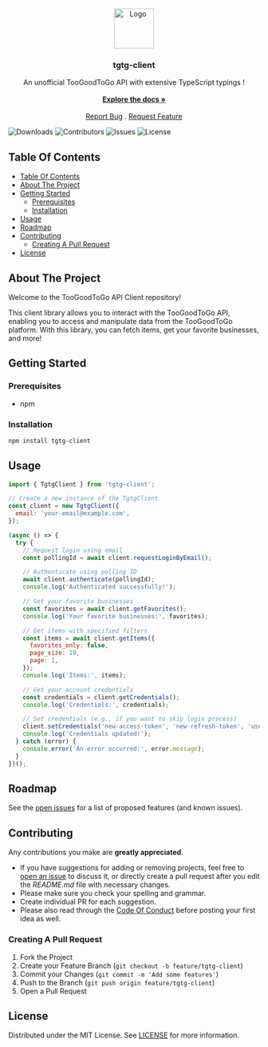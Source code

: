 <br/>
<p align="center">
  <a href="https://github.com/bengeois/tgtg-client">
    <img src="https://upload.wikimedia.org/wikipedia/commons/thumb/6/6f/Too_Good_To_Go_Logo.svg/1200px-Too_Good_To_Go_Logo.svg.png" alt="Logo" width="80" height="80">
  </a>

  <h3 align="center">tgtg-client</h3>

  <p align="center">
    An unofficial TooGoodToGo API with extensive TypeScript typings !
    <br/>
    <br/>
    <a href="https://github.com/bengeois/tgtg-client"><strong>Explore the docs »</strong></a>
    <br/>
    <br/>
    <a href="https://github.com/bengeois/tgtg-client/issues">Report Bug</a>
    .
    <a href="https://github.com/bengeois/tgtg-client/issues">Request Feature</a>
  </p>
</p>

![Downloads](https://img.shields.io/github/downloads/bengeois/tgtg-client/total) ![Contributors](https://img.shields.io/github/contributors/bengeois/tgtg-client?color=dark-green) ![Issues](https://img.shields.io/github/issues/bengeois/tgtg-client) ![License](https://img.shields.io/github/license/bengeois/tgtg-client)

## Table Of Contents

- [Table Of Contents](#table-of-contents)
- [About The Project](#about-the-project)
- [Getting Started](#getting-started)
  - [Prerequisites](#prerequisites)
  - [Installation](#installation)
- [Usage](#usage)
- [Roadmap](#roadmap)
- [Contributing](#contributing)
  - [Creating A Pull Request](#creating-a-pull-request)
- [License](#license)

## About The Project

Welcome to the TooGoodToGo API Client repository!

This client library allows you to interact with the TooGoodToGo API, enabling you to access and manipulate data from the TooGoodToGo platform. With this library, you can fetch items, get your favorite businesses, and more!

## Getting Started

### Prerequisites

- npm

### Installation

```sh
npm install tgtg-client
```

## Usage

```js
import { TgtgClient } from 'tgtg-client';

// Create a new instance of the TgtgClient
const client = new TgtgClient({
  email: 'your-email@example.com',
});

(async () => {
  try {
    // Request login using email
    const pollingId = await client.requestLoginByEmail();

    // Authenticate using polling ID
    await client.authenticate(pollingId);
    console.log('Authenticated successfully!');

    // Get your favorite businesses
    const favorites = await client.getFavorites();
    console.log('Your favorite businesses:', favorites);

    // Get items with specified filters
    const items = await client.getItems({
      favorites_only: false,
      page_size: 10,
      page: 1,
    });
    console.log('Items:', items);

    // Get your account credentials
    const credentials = client.getCredentials();
    console.log('Credentials:', credentials);

    // Set credentials (e.g., if you want to skip login process)
    client.setCredentials('new-access-token', 'new-refresh-token', 'user-id', 3600);
    console.log('Credentials updated!');
  } catch (error) {
    console.error('An error occurred:', error.message);
  }
})();
```

## Roadmap

See the [open issues](https://github.com/bengeois/tgtg-client/issues) for a list of proposed features (and known issues).

## Contributing

Any contributions you make are **greatly appreciated**.

- If you have suggestions for adding or removing projects, feel free to [open an issue](https://github.com/bengeois/tgtg-client/issues/new) to discuss it, or directly create a pull request after you edit the _README.md_ file with necessary changes.
- Please make sure you check your spelling and grammar.
- Create individual PR for each suggestion.
- Please also read through the [Code Of Conduct](https://github.com/bengeois/tgtg-client/blob/main/CODE_OF_CONDUCT.md) before posting your first idea as well.

### Creating A Pull Request

1. Fork the Project
2. Create your Feature Branch (`git checkout -b feature/tgtg-client`)
3. Commit your Changes (`git commit -m 'Add some features'`)
4. Push to the Branch (`git push origin feature/tgtg-client`)
5. Open a Pull Request

## License

Distributed under the MIT License. See [LICENSE](https://github.com/bengeois/tgtg-client/blob/main/LICENSE.md) for more information.
